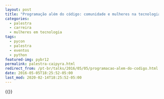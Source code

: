 ```yaml
---
layout: post
title: "Programação além do código: comunidade e mulheres na tecnologia [Caipyra]"
categories:
  - palestra
  - carreira
  - mulheres em tecnologia
tags:
  - pycon
  - palestra
  - eventos
  - python
featured-img: pybr12
permalink: palestra-caipyra.html
redirect_from: /pt-br/talks/2016/05/05/programacao-alem-do-codigo.html
date: 2016-05-05T18:25:52-05:00
last_mod: 2020-02-14T18:25:52-05:00
---
```

<!--more-->

{{<youtube yV3XFWfJ0TE>}}
